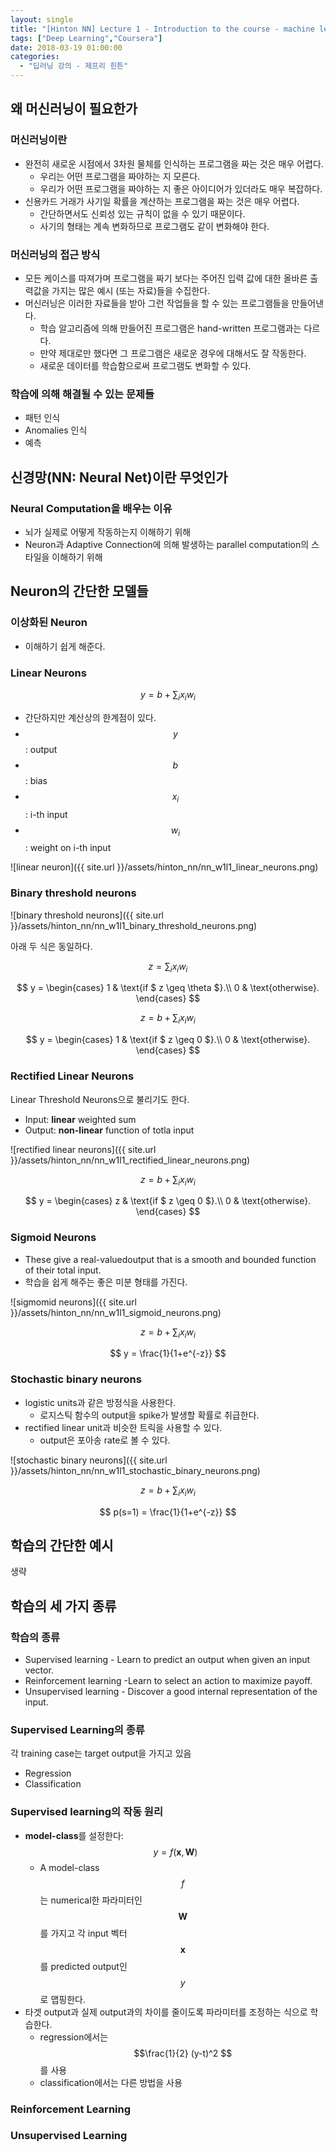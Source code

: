 ```yaml
---
layout: single
title: "[Hinton NN] Lecture 1 - Introduction to the course - machine learning and neural nets"
tags: ["Deep Learning","Coursera"]
date: 2018-03-19 01:00:00
categories:
  - "딥러닝 강의 - 제프리 힌튼"
---
```

## 왜 머신러닝이 필요한가

### 머신러닝이란
* 완전히 새로운 시점에서 3차원 물체를 인식하는 프로그램을 짜는 것은 매우 어렵다. 
  * 우리는 어떤 프로그램을 짜야하는 지 모른다.
  * 우리가 어떤 프로그램을 짜야하는 지 좋은 아이디어가 있더라도 매우 복잡하다.
* 신용카드 거래가 사기일 확률을 계산하는 프로그램을 짜는 것은 매우 어렵다.
  * 간단하면서도 신뢰성 있는 규칙이 없을 수 있기 때문이다.
  * 사기의 형태는 계속 변화하므로 프로그램도 같이 변화해야 한다.

### 머신러닝의 접근 방식
* 모든 케이스를 따져가며 프로그램을 짜기 보다는 주어진 입력 값에 대한 올바른 출력값을 가지는 많은 예시 (또는 자료)들을 수집한다.
* 머신러닝은 이러한 자료들을 받아 그런 작업들을 할 수 있는 프로그램들을 만들어낸다.
  * 학습 알고리즘에 의해 만들어진 프로그램은 hand-written 프로그램과는 다르다. 
  * 만약 제대로만 했다면 그 프로그램은 새로운 경우에 대해서도 잘 작동한다.
  * 새로운 데이터를 학습함으로써 프로그램도 변화할 수 있다.

### 학습에 의해 해결될 수 있는 문제들
* 패턴 인식
* Anomalies 인식
* 예측

## 신경망(NN: Neural Net)이란 무엇인가

### Neural Computation을 배우는 이유
* 뇌가 실제로 어떻게 작동하는지 이해하기 위해
* Neuron과 Adaptive Connection에 의해 발생하는 parallel computation의 스타일을 이해하기 위해

## Neuron의 간단한 모델들

### 이상화된 Neuron
 * 이해하기 쉽게 해준다.

### Linear Neurons
$$ y=b+\sum_{i}x_i w_i $$
* 간단하지만 계산상의 한계점이 있다.
* $$y$$: output
* $$b$$: bias
* $$x_i$$: i-th input
* $$w_i$$: weight on i-th input

![linear neuron]({{ site.url }}/assets/hinton_nn/nn_w1l1_linear_neurons.png)

### Binary threshold neurons
![binary threshold neurons]({{ site.url }}/assets/hinton_nn/nn_w1l1_binary_threshold_neurons.png)

아래 두 식은 동일하다.

$$ z = \sum_i x_i w_i $$ 

$$ y = \begin{cases}
    1 & \text{if $ z \geq \theta $}.\\
    0 & \text{otherwise}.
  \end{cases} $$

$$ z = b+\sum_i x_i w_i $$ 

$$ y = \begin{cases}
    1 & \text{if $ z \geq 0 $}.\\
    0 & \text{otherwise}.
  \end{cases} $$

### Rectified Linear Neurons
Linear Threshold Neurons으로 불리기도 한다.
* Input: **linear** weighted sum
* Output: **non-linear** function of totla input

![rectified linear neurons]({{ site.url }}/assets/hinton_nn/nn_w1l1_rectified_linear_neurons.png)

$$ z = b + \sum_i x_i w_i $$

$$ y = \begin{cases}
    z & \text{if $ z \geq 0 $}.\\
    0 & \text{otherwise}.
  \end{cases} $$

### Sigmoid Neurons
* These give a real-valuedoutput that is a smooth and bounded function of their total input.
* 학습을 쉽게 해주는 좋은 미분 형태를 가진다.

![sigmomid neurons]({{ site.url }}/assets/hinton_nn/nn_w1l1_sigmoid_neurons.png)

$$ z=b+\sum_i x_i w_i $$

$$ y = \frac{1}{1+e^{-z}} $$

### Stochastic binary neurons
* logistic units과 같은 방정식을 사용한다.
  * 로지스틱 함수의 output을 spike가 발생할 확률로 취급한다.
* rectified linear unit과 비슷한 트릭을 사용할 수 있다.
  * output은 포아송 rate로 볼 수 있다.

![stochastic binary neurons]({{ site.url }}/assets/hinton_nn/nn_w1l1_stochastic_binary_neurons.png)

$$ z=b+\sum_i x_i w_i $$

$$ p(s=1) = \frac{1}{1+e^{-z}} $$

## 학습의 간단한 예시
생략

## 학습의 세 가지 종류
### 학습의 종류
* Supervised learning - Learn to predict an output when given an input vector.
* Reinforcement learning -Learn to select an action to maximize payoff.
* Unsupervised learning - Discover a good internal representation of the input.

### Supervised Learning의 종류
각 training case는 target output을 가지고 있음
* Regression
* Classification

### Supervised learning의 작동 원리
* **model-class**를 설정한다: $$y=f(\mathbf{x},\mathbf{W})$$
  * A model-class $$f$$는 numerical한 파라미터인 $$\mathbf{W}$$를 가지고 각 input 벡터 $$\mathbf{x}$$ 를 predicted output인 $$y$$로 맵핑한다.
* 타겟 output과 실제 output과의 차이를 줄이도록 파라미터를 조정하는 식으로 학습한다.
  * regression에서는 $$\frac{1}{2} (y-t)^2 $$를 사용
  * classification에서는 다른 방법을 사용

### Reinforcement Learning

### Unsupervised Learning